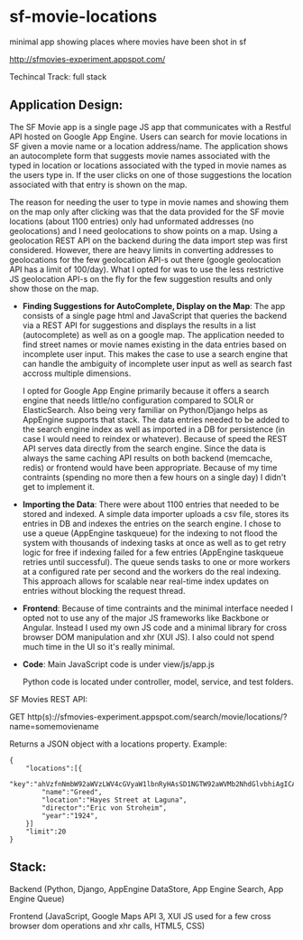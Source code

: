 sf-movie-locations
==================

minimal app showing places where movies have been shot in sf

http://sfmovies-experiment.appspot.com/

Techincal Track: full stack 


Application Design:
--------------

The SF Movie app is a single page JS app that communicates with a Restful API hosted on Google App Engine. Users can search for movie locations in SF given a movie name or a location address/name. The application shows an autocomplete form that suggests movie names associated with the typed in location or locations associated with the typed in movie names as the users type in. If the user clicks on one of those suggestions the location associated with that entry is shown on the map. 

The reason for needing the user to type in movie names and showing them on the map only after clicking was that the data provided for the SF movie locations (about 1100 entries) only had unformated addresses (no geolocations) and I need geolocations to show points on a map. Using a geolocation REST API on the backend during the data import step was first considered. However, there are heavy limits in converting addresses to geolocations for the few geolocation API-s out there (google geolocation API has a limit of 100/day). What I opted for was to use the less restrictive JS geolocation API-s on the fly for the few suggestion results and only show those on the map.


- **Finding Suggestions for AutoComplete, Display on the Map**: 
    The app consists of a single page html and JavaScript that queries the backend via a REST API for suggestions and displays the results in a list (autocomplete) as well as on a google map. The application needed to find street names or movie names existing in the data entries based on incomplete user input. This makes the case to use a search engine that can handle the ambiguity of incomplete user input as well as search fast accross multiple dimensions. 

    I opted for Google App Engine primarily because it offers a search engine that needs little/no configuration compared to SOLR or ElasticSearch. Also being very familiar on Python/Django helps as AppEngine supports that stack. The data entries needed to be added to the search engine index as well as imported in a DB for persistence (in case I would need to reindex or whatever). Because of speed the REST API serves data directly from the search engine. Since the data is always the same caching API results on both backend (memcache, redis) or frontend would have been appropriate. Because of my time contraints (spending no more then a few hours on a single day) I didn't get to implement it.



- **Importing the Data**:
    There were about 1100 entries that needed to be stored and indexed. A simple data importer uploads a csv file, stores its entries in DB and indexes the entries on the search engine. I chose to use a queue (AppEngine taskqueue) for the indexing to not flood the system with thousands of indexing tasks at once as well as to get retry logic for free if indexing failed for a few entries (AppEngine taskqueue retries until successful). The queue sends tasks to one or more workers at a configured rate per second and the workers do the real indexing. This approach allows for scalable near real-time index updates on entries without blocking the request thread.



- **Frontend**:
    Because of time contraints and the minimal interface needed I opted not to use any of the major JS frameworks like Backbone or Angular. Instead I used my own JS code and a minimal library for cross browser DOM manipulation and xhr (XUI JS). I also could not spend much time in the UI so it's really minimal.


- **Code**:
    Main JavaScript code is under view/js/app.js
  
    Python code is located under controller, model, service, and test folders.

SF Movies REST API:

GET http(s)://sfmovies-experiment.appspot.com/search/movie/locations/?name=somemoviename

Returns a JSON object with a locations property. Example:

    {
        "locations":[{
            "key":"ahVzfnNmbW92aWVzLWV4cGVyaW1lbnRyHAsSD1NGTW92aWVMb2NhdGlvbhiAgICA2reXCgw", 
            "name":"Greed", 
            "location":"Hayes Street at Laguna", 
            "director":"Eric von Stroheim", 
            "year":"1924", 
        }]
        "limit":20
    }


Stack:
--------------

Backend (Python, Django, AppEngine DataStore, App Engine Search, App Engine Queue)

Frontend (JavaScript, Google Maps API 3, XUI JS used for a few cross browser dom operations and xhr calls, HTML5, CSS)

